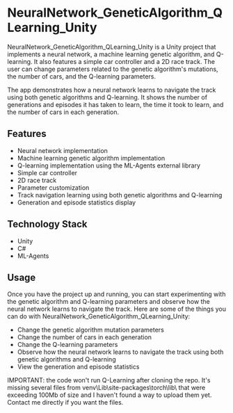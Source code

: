 # NeuralNetwork_GeneticAlgorithm_QLearning_Unity

NeuralNetwork_GeneticAlgorithm_QLearning_Unity is a Unity project that implements a neural network, a machine learning genetic algorithm, and Q-learning. It also features a simple car controller and a 2D race track. The user can change parameters related to the genetic algorithm's mutations, the number of cars, and the Q-learning parameters.

The app demonstrates how a neural network learns to navigate the track using both genetic algorithms and Q-learning. It shows the number of generations and episodes it has taken to learn, the time it took to learn, and the number of cars in each generation.

## Features

- Neural network implementation
- Machine learning genetic algorithm implementation
- Q-learning implementation using the ML-Agents external library
- Simple car controller
- 2D race track
- Parameter customization
- Track navigation learning using both genetic algorithms and Q-learning
- Generation and episode statistics display

## Technology Stack

- Unity
- C#
- ML-Agents

## Usage

Once you have the project up and running, you can start experimenting with the genetic algorithm and Q-learning parameters and observe how the neural network learns to navigate the track. Here are some of the things you can do with NeuralNetwork_GeneticAlgorithm_QLearning_Unity:

- Change the genetic algorithm mutation parameters
- Change the number of cars in each generation
- Change the Q-learning parameters
- Observe how the neural network learns to navigate the track using both genetic algorithms and Q-learning
- View the generation and episode statistics

IMPORTANT: the code won't run Q-Learning after cloning the repo. It's missing several files from venv\Lib\site-packages\torch\lib\ that were exceeding 100Mb of size and I haven't found a way to upload them yet. Contact me directly if you want the files. 

